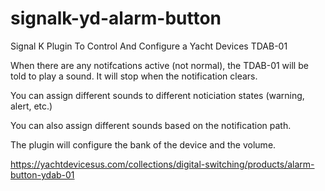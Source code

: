 # signalk-yd-alarm-button
Signal K Plugin To Control And Configure a Yacht Devices TDAB-01


When there are any notifcations active (not normal), the TDAB-01 will be told to play a sound. It will stop when the notification clears.



You can assign different sounds to different noticiation states (warning, alert, etc.)

You can also assign different sounds based on the notification path.

The plugin will configure the bank of the device and the volume.


https://yachtdevicesus.com/collections/digital-switching/products/alarm-button-ydab-01
